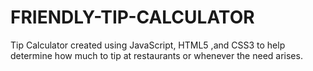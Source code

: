 # FRIENDLY-TIP-CALCULATOR
Tip Calculator created using JavaScript, HTML5 ,and CSS3 to help determine how much to tip at restaurants or whenever the need arises.